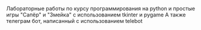 Лабораторные работы по курсу программирования на python и простые игры "Сапёр" и "Змейка" с использованием tkinter и pygame
А также телеграм бот, написанный с использованием telebot
